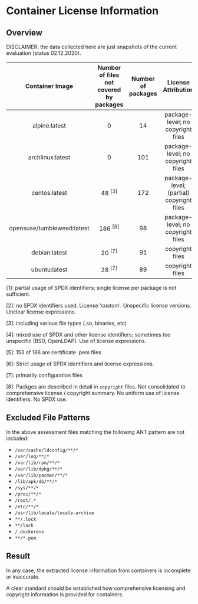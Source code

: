 # Container License Information

## Overview

DISCLAIMER: the data collected here are just snapshots of the current evaluation (status 02.12.2020).

| Container Image | Number of files not covered by packages | Number of packages  | License Attribution | License Attribution Quality | 
| :---: | :----: | :----: | :---: | :---: |
| alpine:latest | 0 | 14 | package-level; no copyright files | low <sup>[1]</sup>]</sup> |
| archlinux:latest | 0 | 101 | package-level; no copyright files | low <sup>[2]</sup> |
| centos:latest | 48 <sup>[3]</sup> | 172 | package-level; (partial) copyright files | medium <sup>[4]</sup> |
| opensuse/tumbleweed:latest| 186 <sup>[5]</sup> | 98 | package-level; no copyright files | medium <sup>[6]</sup> |
| debian:latest | 20 <sup>[7]</sup> | 91 | copyright files | high <sup>[8]</sup> |
| ubuntu:latest | 28 <sup>[7]</sup> | 89 | copyright files | high <sup>[8]</sup> |

[1]: partial usage of SPDX identifiers; single license per package is not sufficient.

[2]: no SPDX identifiers used. License 'custom'. Unspecific license versions. Unclear license expressions.

[3]: including various file types (.so, binaries, etc)

[4]: mixed use of SPDX and other license identifiers; sometimes too unspecific (BSD, OpenLDAP). Use of license expressions.

[5]: 153 of 186 are certificate .pem files

[6]: Strict usage of SPDX identifiers and license expressions. 

[7]: primarily configuration files

[8]: Packges are described in detail in `copyright` files. Not consolidated to comprehensive license / copyright summary. 
No uniform use of license identifiers. No SPDX use.

## Excluded File Patterns

In the above assessment files matching the following ANT pattern are not included:
* `/var/cache/ldconfig/**/*`
* `/var/log/**/*`
* `/var/lib/rpm/**/*`
* `/var/lib/dpkg/**/*`
* `/var/lib/pacman/**/*`
* `/lib/apk/db/**/*`
* `/sys/**/*`
* `/proc/**/*`
* `/root/.*`
* `/etc/**/*`
* `/usr/lib/locale/locale-archive`
* `**/.lock`
* `**/lock`
* `/.dockerenv`
* `**/*.pem`

## Result

In any case, the extracted license information from containers is incomplete or inaccurate. 

A clear standard should be established how comprehensive licensing and copyright information 
is provided for containers.
